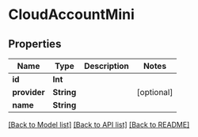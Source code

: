 # CloudAccountMini

## Properties

Name | Type | Description | Notes
------------ | ------------- | ------------- | -------------
**id** | **Int** |  | 
**provider** | **String** |  | [optional] 
**name** | **String** |  | 

[[Back to Model list]](../#documentation-for-models) [[Back to API list]](../#documentation-for-api-endpoints) [[Back to README]](../)


